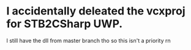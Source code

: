 # I accidentally deleated the vcxproj for STB2CSharp UWP.
I still have the dll from master branch tho so this isn't a priority rn